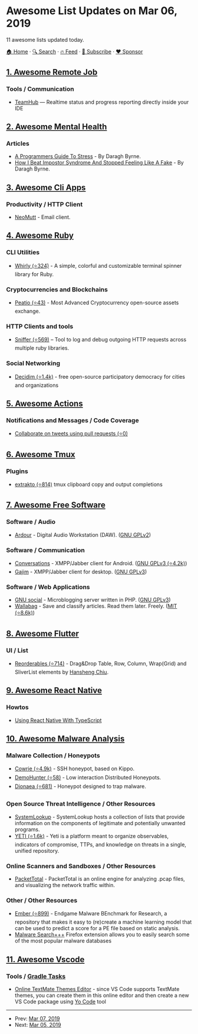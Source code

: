 # Awesome List Updates on Mar 06, 2019

11 awesome lists updated today.

[🏠 Home](/README.md) · [🔍 Search](https://www.trackawesomelist.com/search/) · [🔥 Feed](https://www.trackawesomelist.com/rss.xml) · [📮 Subscribe](https://trackawesomelist.us17.list-manage.com/subscribe?u=d2f0117aa829c83a63ec63c2f&id=36a103854c) · [❤️  Sponsor](https://github.com/sponsors/theowenyoung)



## [1. Awesome Remote Job](/content/lukasz-madon/awesome-remote-job/README.md)

### Tools / Communication

*   [TeamHub](https://teamhub.app/) — Realtime status and progress reporting directly inside your IDE

## [2. Awesome Mental Health](/content/dreamingechoes/awesome-mental-health/README.md)

### Articles

*   [A Programmers Guide To Stress](http://codingmindfully.com/a-programmers-guide-to-stress/) - By Daragh Byrne.
*   [How I Beat Impostor Syndrome And Stopped Feeling Like A Fake](http://codingmindfully.com/how-i-beat-impostor-syndrome/) - By Daragh Byrne.

## [3. Awesome Cli Apps](/content/agarrharr/awesome-cli-apps/README.md)

### Productivity / HTTP Client

*   [NeoMutt](https://neomutt.org) - Email client.

## [4. Awesome Ruby](/content/markets/awesome-ruby/README.md)

### CLI Utilities

*   [Whirly (⭐324)](https://github.com/janlelis/whirly) - A simple, colorful and customizable terminal spinner library for Ruby.

### Cryptocurrencies and Blockchains

*   [Peatio (⭐43)](https://github.com/rubykube/peatio) - Most Advanced Cryptocurrency open-source assets exchange.

### HTTP Clients and tools

*   [Sniffer (⭐569)](https://github.com/aderyabin/sniffer) – Tool to log and debug outgoing HTTP requests across multiple ruby libraries.

### Social Networking

*   [Decidim (⭐1.4k)](https://github.com/decidim/decidim) - free open-source participatory democracy for cities and organizations

## [5. Awesome Actions](/content/sdras/awesome-actions/README.md)

### Notifications and Messages / Code Coverage

*   [Collaborate on tweets using pull requests (⭐0)](https://github.com/gr2m/twitter-together)

## [6. Awesome Tmux](/content/rothgar/awesome-tmux/README.md)

### Plugins

*   [extrakto (⭐814)](https://github.com/laktak/extrakto) tmux clipboard copy and output completions

## [7. Awesome Free Software](/content/johnjago/awesome-free-software/README.md)

### Software / Audio

*   [Ardour](https://ardour.org/) - Digital Audio Workstation (DAW). ([GNU GPLv2](https://ardour.org/copying.html))

### Software / Communication

*   [Conversations](https://conversations.im/) - XMPP/Jabber client for Android. ([GNU GPLv3 (⭐4.2k)](https://github.com/siacs/Conversations/blob/master/LICENSE))
*   [Gajim](https://gajim.org/) - XMPP/Jabber client for desktop. ([GNU GPLv3](https://dev.gajim.org/gajim/gajim/blob/master/COPYING))

### Software / Web Applications

*   [GNU social](https://gnu.io/social/) -  Microblogging server written in PHP. ([GNU GPLv3](https://git.gnu.io/gnu/gnu-social/blob/master/COPYING))
*   [Wallabag](https://wallabag.org/en) - Save and classify articles. Read them later. Freely. ([MIT (⭐8.6k)](https://github.com/wallabag/wallabag/blob/master/COPYING.md))

## [8. Awesome Flutter](/content/Solido/awesome-flutter/README.md)

### UI / List

*   [Reorderables (⭐714)](https://github.com/hanshengchiu/reorderables) <!--stargazers:hanshengchiu/reorderables--> - Drag\&Drop Table, Row, Column, Wrap(Grid) and SliverList elements by [Hansheng Chiu](https://github.com/hanshengchiu).

## [9. Awesome React Native](/content/jondot/awesome-react-native/README.md)

### Howtos

*   [Using React Native With TypeScript](https://medium.com/@jan.hesters/using-typescript-with-react-native-946aa4b4ae6f)

## [10. Awesome Malware Analysis](/content/rshipp/awesome-malware-analysis/README.md)

### Malware Collection / Honeypots

*   [Cowrie (⭐4.9k)](https://github.com/micheloosterhof/cowrie) - SSH honeypot, based
    on Kippo.
*   [DemoHunter (⭐58)](https://github.com/RevengeComing/DemonHunter) - Low interaction Distributed Honeypots.
*   [Dionaea (⭐681)](https://github.com/DinoTools/dionaea) - Honeypot designed to trap malware.

### Open Source Threat Intelligence / Other Resources

*   [SystemLookup](https://www.systemlookup.com/) - SystemLookup hosts a collection of lists that provide information on
    the components of legitimate and potentially unwanted programs.
*   [YETI (⭐1.6k)](https://github.com/yeti-platform/yeti) - Yeti is a platform meant to organize observables, indicators of compromise, TTPs, and knowledge on threats in a single, unified repository.

### Online Scanners and Sandboxes / Other Resources

*   [PacketTotal](https://packettotal.com/) - PacketTotal is an online engine for analyzing .pcap files, and visualizing the network traffic within.

### Other / Other Resources

*   [Ember (⭐899)](https://github.com/endgameinc/ember) - Endgame Malware BEnchmark for Research,
    a repository that makes it easy to (re)create a machine learning model that can be used
    to predict a score for a PE file based on static analysis.
*   [Malware Search+++](https://addons.mozilla.org/fr/firefox/addon/malware-search-plusplusplus/) Firefox extension allows
    you to easily search some of the most popular malware databases

## [11. Awesome Vscode](/content/viatsko/awesome-vscode/README.md)

### Tools / [Gradle Tasks](https://marketplace.visualstudio.com/items?itemName=richardwillis.vscode-gradle)

*   [Online TextMate Themes Editor](https://tmtheme-editor.herokuapp.com/) - since VS Code supports TextMate themes, you can create them in this online editor and then create a new VS Code package using [Yo Code](https://code.visualstudio.com/docs/extensions/yocode) tool

---

- Prev: [Mar 07, 2019](/content/2019/03/07/README.md)
- Next: [Mar 05, 2019](/content/2019/03/05/README.md)